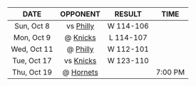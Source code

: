 |    DATE     |             OPPONENT             |  RESULT   |  TIME   |
|:-----------:|:--------------------------------:|:---------:|:-------:|
| Sun, Oct 8  |      vs [Philly](/r/sixers)      | W 114-106 |         |
| Mon, Oct 9  |     @ [Knicks](/r/NYKnicks)      | L 114-107 |         |
| Wed, Oct 11 |      @ [Philly](/r/sixers)       | W 112-101 |         |
| Tue, Oct 17 |     vs [Knicks](/r/NYKnicks)     | W 123-110 |         |
| Thu, Oct 19 | @ [Hornets](/r/CharlotteHornets) |           | 7:00 PM |